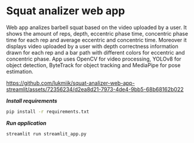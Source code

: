# Squat analizer web app
Web app analizes barbell squat based on the video uploaded by a user. It shows the amount of reps, depth, eccentric phase time, concentric phase time for each rep and average eccentric and concentric time. Moreover it displays video uploaded by a user with depth correctness information drawn for each rep and a bar path with different colors for eccentric and concentric phase. App uses OpenCV for video processing, YOLOv8 for object detection, ByteTrack for object tracking and MediaPipe for pose estimation.

https://github.com/lukmiik/squat-analizer-web-app-streamlit/assets/72356234/d2ea8d21-7973-4de4-9bb5-68b68162b022

***Install requirements***
```bash
pip install -r requirements.txt
```

***Run application***
```bash
streamlit run streamlit_app.py
```
